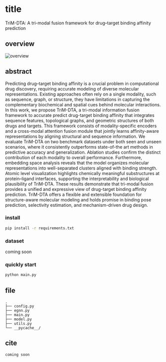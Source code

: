 # title

TriM-DTA: A tri-modal fusion framework for drug–target binding affinity prediction

## overview

![overview](fig/legend.png)

## abstract

Predicting drug–target binding affinity is a crucial problem in computational drug discovery, requiring accurate modeling of diverse molecular representations. Existing approaches often rely on a single modality, such as sequence, graph, or structure, they have limitations in capturing the complementary biochemical and spatial cues behind molecular interactions. In this work, we propose TriM-DTA, a tri-modal information fusion framework to accurate predict drug-target binding affinity that integrates sequence features, topological graphs, and geometric structures of both drugs and targets. This framework consists of modality-specific encoders and a cross-modal attention fusion module that jointly learns affinity-aware representations by aligning structural and sequence information. We evaluate TriM-DTA on two benchmark datasets under both seen and unseen scenarios, where it consistently outperforms state-of-the
art methods in predictive accuracy and generalization. Ablation studies confirm the distinct contribution of each modality to overall performance. Furthermore, embedding space analysis reveals that the model organizes molecular representations into well-separated clusters aligned with binding strength. Atomic level visualization highlights chemically meaningful substructures at protein–ligand interfaces, supporting the interpretability and biological plausibility of TriM-DTA. These results demonstrate that tri-modal fusion provides a unified and expressive view of drug-target binding affinity prediction. TriM-DTA offers a flexible and extensible foundation for structure-aware molecular modeling and holds promise in binding pose prediction, selectivity estimation, and mechanism-driven drug design. 

### install

```bash
pip install -r requirements.txt
```

### dataset

coming soon

### quickly start


```bash
python main.py
```

## file

```
.
├── config.py
├── egnn.py
├── main.py
├── model.py
├── utils.py
└── __pycache__/
```

## cite
```
coming soon
```

